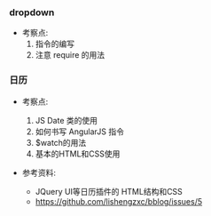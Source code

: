 ### dropdown

- 考察点:
    1. 指令的编写
    2. 注意 require 的用法


### 日历

- 考察点:
    1. JS Date 类的使用
    2. 如何书写 AngularJS 指令
    3. $watch的用法
    5. 基本的HTML和CSS使用

- 参考资料:
    - JQuery UI等日历插件的 HTML结构和CSS
    - https://github.com/lishengzxc/bblog/issues/5
